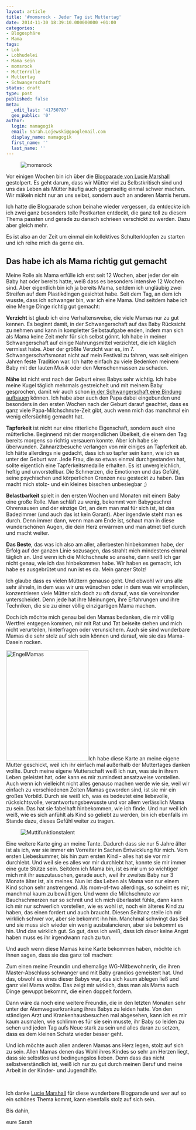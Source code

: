 ```yaml
---
layout: article
title: '#momsrock - Jeder Tag ist Muttertag'
date: 2014-11-30 18:39:10.000000000 +01:00
categories:
- Blogosphäre
- Mama
tags:
- Lob
- Lobhudelei
- Mama sein
- momsrock
- Mutterrolle
- Muttertag
- Schwangerschaft
status: draft
type: post
published: false
meta:
  _edit_last: '41750787'
  geo_public: '0'
author:
  login: mamagogik
  email: Sarah.Lojewski@googlemail.com
  display_name: mamagogik
  first_name: ''
  last_name: ''
---
```


<figure>
	<img src="{{ site.url }}/images/img_1121.jpg" alt="momsrock" />
</figure>



Vor einigen Wochen bin ich über die [Blogparade von Lucie Marshall](http://www.luciemarshall.com/de/?p=6432") gestolpert. Es geht darum, dass wir Mütter viel zu Selbstkritisch sind und uns das Leben als Mütter häufig auch gegenseitig einmal schwer machen. Wir mäkeln nicht nur an uns selbst, sondern auch an anderen Mamis herum.

Ich hatte die Blogparade schon beinahe wieder vergessen, da entdeckte ich ich zwei ganz besonders tolle Postkarten entdeckt, die ganz toll zu diesem Thema passten und gerade zu danach schrieen verschickt zu werden. Dazu aber gleich mehr.

Es ist also an der Zeit um einmal ein kollektives Schulterklopfen zu starten und ich reihe mich da gerne ein.

## Das habe ich als Mama richtig gut gemacht

Meine Rolle als Mama erfülle ich erst seit 12 Wochen, aber jeder der ein Baby hat oder bereits hatte, weiß dass es besonders intensive 12 Wochen sind.
Aber eigentlich bin ich ja bereits Mama, seitdem ich ungläubig zwei Streifen auf dem Plastikdingen gesichtet habe. Seit dem Tag, an dem ich wusste, dass ich schwanger bin, war ich eine Mama. Und seitdem habe ich eine Menge Dinge richtig gut gemacht:

<strong>Verzicht</strong> ist glaub ich eine Verhaltensweise, die viele Mamas nur zu gut kennen. Es beginnt damit, in der Schwangerschaft auf das Baby Rücksicht zu nehmen und kann in kompletter Selbstaufgabe enden, indem man sich als Mama keine Zeit mehr für sich selbst gönnt.
Ich habe in meiner Schwangerschaft auf einige Nahrungsmittel verzichtet, die ich kläglich vermisst habe. Aber der größte Verzicht war es, im 7. Schwangerschaftsmonat nicht auf mein Festival zu fahren, was seit einigen Jahren feste Tradition war. Ich hatte einfach zu viele Bedenken meinem Baby mit der lauten Musik oder den Menschenmassen zu schaden.

<strong>Nähe</strong> ist nicht erst nach der Geburt eines Babys sehr wichtig. Ich habe meine Kugel täglich mehrmals gestreichelt und mit meinem Baby gesprochen, damit wir auch schon <a title="Pränatales Bonding – Wie stärke ich die Mutter-Kind-Beziehung in der Schwangerschaft?" href="http://mamagogik.wordpress.com/2014/06/05/pranatales-bonding-wie-starke-ich-die-mutter-kind-beziehung-in-der-schwangerschaft/" target="_blank">in der Schwangerschaft eine Bindung aufbauen</a> können. Ich habe aber auch den Papa dabei eingebunden und besonders in den ersten Wochen nach der Geburt darauf geachtet, dass es ganz viele Papa-Milchschnute-Zeit gibt, auch wenn mich das manchmal ein wenig eifersüchtig gemacht hat.

<strong>Tapferkeit</strong> ist nicht nur eine ritterliche Eigenschaft, sondern auch eine mütterliche. Beginnend mit der morgendlichen Übelkeit, die einem den Tag bereits morgens so richtig versauern konnte. Aber ich habe sie überwunden.
Zahnarztbesuche verlangen von mir einiges an Tapferkeit ab. Ich hätte allerdings nie gedacht, dass ich so tapfer sein kann, wie ich es unter der Geburt war. Jede Frau, die so etwas einmal durchgestanden hat, sollte eigentlich eine Tapferkeitsmedaille erhalten. Es ist unvergleichlich, heftig und unvorstellbar. Die Schmerzen, die Emotionen und das Gefühl, seine psychischen und körperlichen Grenzen neu gesteckt zu haben. Das macht mich stolz- und ein kleines bisschen unbesiegbar ;)

<strong>Belastbarkeit</strong> spielt in den ersten Wochen und Monaten mit einem Baby eine große Rolle. Man schläft zu wenig, bekommt vom Babygeschrei Ohrensausen und der einzige Ort, an dem man mal für sich ist, ist das Badezimmer (und auch das ist kein Garant). Aber irgendwie steht man es durch. Denn immer dann, wenn man am Ende ist, schaut man in diese wunderschönen Augen, die dein Herz erwärmen und man atmet tief durch und macht weiter.

<strong>Das Beste</strong>, das was ich also am aller, allerbesten hinbekommen habe, der Erfolg auf der ganzen Linie sozusagen, das strahlt mich mindestens einmal täglich an. Und wenn ich die Milchschnute so ansehe, dann weiß ich gar nicht genau, wie ich das hinbekommen habe. Wir haben es gemacht, ich habe es ausgebrütet und nun ist es da. Mein ganzer Stolz!



Ich glaube dass es vielen Müttern genauso geht. Und obwohl wir uns alle sehr ähneln, in dem was wir uns wünschen oder in dem was wir empfinden, konzentrieren viele Mütter sich doch zu oft darauf, was sie voneinander unterscheidet. Denn jede hat ihre Meinungen, ihre Erfahrungen und ihre Techniken, die sie zu einer völlig einzigartigen Mama machen.

Doch ich möchte mich genau bei den Mamas bedanken, die mir völlig Wertfrei entgegen kommen, mir mit Rat und Tat beiseite stehen und mich nicht verurteilen, hinterfragen oder verunsichern. Auch sie sind wunderbare Mamas die sehr stolz auf sich sein können und darauf, wie sie das Mama-Dasein rocken.



<img class="size-medium wp-image-938 alignleft" src="{{ site.url }}/images/img_0854.jpg" alt="EngelMamas" width="225" height="300" />Ich habe diese Karte an meine eigene Mutter geschickt, weil ich ihr einfach mal außerhalb der Muttertages danken wollte.
Durch meine eigene Mutterschaft weiß ich nun, was sie in ihrem Leben geleistet hat, oder kann es mir zumindest ansatzweise vorstellen. Auch wenn ich vielleicht nicht alles genauso machen werde wie sie, weil wir einfach zu verschiedenen Zeiten Mamas geworden sind, ist sie mir ein großes Vorbild. Durch sie weiß ich, was es bedeutet eine liebevolle, rücksichtsvolle, verantwortungsbewusste und vor allem verlässlich Mama zu sein. Das hat sie fabelhaft hinbekommen, wie ich finde. Und nur weil ich weiß, wie es sich anfühlt als Kind so geliebt zu werden, bin ich ebenfalls im Stande dazu, dieses Gefühl weiter zu tragen.




<figure>
	<img src="{{ site.url }}/images/img_0855.jpg" alt="Muttifunktionstalent" />
</figure>

Eine weitere Karte ging an meine Tante. Dadurch dass sie nur 5 Jahre älter ist als ich, war sie immer ein Vorreiter in Sachen Entwicklung für mich. Vom ersten Liebeskummer, bis hin zum ersten Kind - alles hat sie vor mir durchlebt. Und weil sie es alles vor mir durchlebt hat, konnte sie mir immer eine gute Stütze sein. Seitdem ich Mama bin, ist es mir um so wichtiger mich mit ihr auszutauschen, gerade auch, weil ihr zweites Baby nur 3 Monate älter ist, als meines.
Nun ist das Leben als Mama von nur einem Kind schon sehr anstrengend. Als mom-of-two allerdings, so scheint es mir, manchmal kaum zu bewältigen. Und wenn die Milchschnute vor Bauchschmerzen nur so schreit und ich mich überlastet fühle, dann kann ich mir nur schwerlich vorstellen, wie es wohl ist, noch ein älteres Kind zu haben, das einen fordert und auch braucht. Diesen Seiltanz stelle ich mir wirklich schwer vor, aber sie bekommt ihn hin. Manchmal schwingt das Seil und sie muss sich wieder ein wenig ausbalancieren, aber sie bekommt es hin. Und das wirklich gut. So gut, dass ich weiß, dass ich davor keine Angst haben muss es ihr irgendwann nach zu tun.

Und auch wenn diese Mamas keine Karte bekommen haben, möchte ich ihnen sagen, dass sie das ganz toll machen:

Zum einen meine Freundin und ehemalige WG-Mitbewohnerin, die ihren Master-Abschluss schwanger und mit Baby grandios gemeistert hat. Und das, obwohl es eines dieser Babys war, das sich kaum ablegen ließ und ganz viel Mama wollte. Das zeigt mir wirklich, dass man als Mama auch Dinge gewuppt bekommt, die einen doppelt fordern.

Dann wäre da noch eine weitere Freundin, die in den letzten Monaten sehr unter der Atemwegserkrankung ihres Babys zu leiden hatte. Von den ständigen Arzt und Krankenhausbesuchen mal abgesehen, kann ich es mir kaum ausmalen, wie schlimm es für sie sein musste, ihr Baby so leiden zu sehen und jeden Tag aufs Neue stark zu sein und alles daran zu setzen, dass es dem kleinen Schatz wieder besser geht.

Und ich möchte auch allen anderen Mamas ans Herz legen, stolz auf sich zu sein. Allen Mamas denen das Wohl ihres Kindes so sehr am Herzen liegt, dass sie selbstlos und bedingungslos lieben.</strong> Denn dass das nicht selbstverständlich ist, weiß ich nur zu gut durch meinen Beruf und meine Arbeit in der Kinder- und Jugendhilfe.

 

Ich danke [Lucie Marshall](http://www.luciemarshall.com/de/") für diese wunderbare Blogparade und wer auf so ein schönes Thema kommt, kann ebenfalls stolz auf sich sein.



Bis dahin,



eure Sarah

